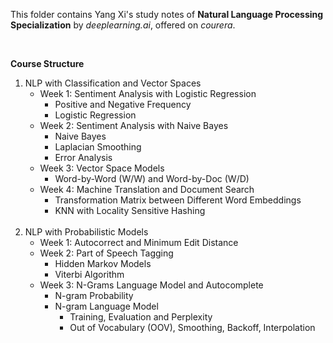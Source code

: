 This folder contains Yang Xi's study notes of **Natural Language Processing Specialization** by *deeplearning.ai*, offered on *courera*.

<br>

**Course Structure**

1. NLP with Classification and Vector Spaces
    * Week 1: Sentiment Analysis with Logistic Regression
        * Positive and Negative Frequency
        * Logistic Regression
    * Week 2: Sentiment Analysis with Naive Bayes
        * Naive Bayes
        * Laplacian Smoothing
        * Error Analysis
    * Week 3: Vector Space Models
        * Word-by-Word (W/W) and Word-by-Doc (W/D)
    * Week 4: Machine Translation and Document Search
        * Transformation Matrix between Different Word Embeddings
        * KNN with Locality Sensitive Hashing
<br><br>
2. NLP with Probabilistic Models
    * Week 1: Autocorrect and Minimum Edit Distance
    * Week 2: Part of Speech Tagging
        * Hidden Markov Models
        * Viterbi Algorithm
    * Week 3: N-Grams Language Model and Autocomplete
        * N-gram Probability
        * N-gram Language Model
            * Training, Evaluation and Perplexity
            * Out of Vocabulary (OOV), Smoothing, Backoff, Interpolation

